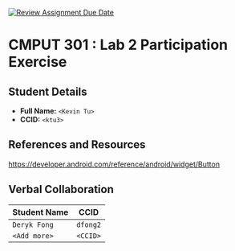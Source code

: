 [![Review Assignment Due Date](https://classroom.github.com/assets/deadline-readme-button-22041afd0340ce965d47ae6ef1cefeee28c7c493a6346c4f15d667ab976d596c.svg)](https://classroom.github.com/a/4btn9xaF)
# CMPUT 301 : Lab 2 Participation Exercise

## Student Details

- **Full Name:** `<Kevin Tu>`
- **CCID:** `<ktu3>`

## References and Resources
https://developer.android.com/reference/android/widget/Button

## Verbal Collaboration

| Student Name | CCID      |
| ------------ | --------- |
| `Deryk Fong` | `dfong2`  |
| `<Add more>` | `<CCID>`  |
